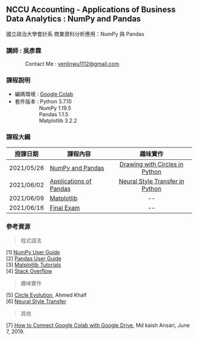 ## NCCU Accounting - Applications of Business Data Analytics : NumPy and Pandas
國立政治大學會計系 商業資料分析應用：NumPy 與 Pandas

### 講師 : 吳彥霖  
&emsp;&emsp;&nbsp;&nbsp;&nbsp;&nbsp;&nbsp; Contact Me : [yenlinwu1112@gmail.com]( mailto:yenlinwu1112@gmail.com )

### 課程說明  
- 編碼環境 : [Google Colab](https://colab.research.google.com/notebooks/intro.ipynb?hl=zh-tw)   
- 套件版本 : Python 3.7.10    
&emsp;&emsp;&emsp;&nbsp;&nbsp;&nbsp;&nbsp;&nbsp; NumPy 1.19.5   
&emsp;&emsp;&emsp;&nbsp;&nbsp;&nbsp;&nbsp;&nbsp; Pandas 1.1.5  
&emsp;&emsp;&emsp;&nbsp;&nbsp;&nbsp;&nbsp;&nbsp; Matplotlib 3.2.2

### 課程大綱
| 授課日期 | 課程內容 | 趣味實作 |
|-------|------|:-------:|
|2021/05/26|[NumPy and Pandas](https://colab.research.google.com/github/YenLinWu/Python_for_NCCU_Accounting/blob/main/20210526/NumPy_and_Pandas.ipynb)|[Drawing with Circles in Python](https://colab.research.google.com/github/YenLinWu/Python_for_NCCU_Accounting/blob/main/20210526/Drawing_with_Circles_in_Python.ipynb)|
|2021/06/02|[Applications of Pandas](https://colab.research.google.com/github/YenLinWu/Python_for_NCCU_Accounting/blob/main/20210602/Applications_of_Pandas.ipynb)|[Neural Style Transfer in Python](https://colab.research.google.com/github/YenLinWu/Python_for_NCCU_Accounting/blob/main/20210602/Neural_Style_Transfer_in_Python.ipynb)|
|2021/06/09|[Matplotlib](https://colab.research.google.com/github/YenLinWu/Python_for_NCCU_Accounting/blob/main/20210609/Matplotlib.ipynb)|--|
|2021/06/16|[Final Exam](https://colab.research.google.com/github/YenLinWu/Python_for_NCCU_Accounting/blob/main/Final_Exam/Final_Exam.ipynb)|--|


### 參考資源
> 程式語法    

[1] [NumPy User Guide](https://numpy.org/doc/stable/user/index.html)  
[2] [Pandas User Guide](https://pandas.pydata.org/pandas-docs/stable/user_guide/index.html#)  
[3] [Matplotlib Tutorials](https://matplotlib.org/stable/tutorials/index.html)  
[4] [Stack Overflow](https://stackoverflow.com/ 'Q&A website for programmers')  

> 趣味實作    
   
[5] [Circle Evolution](https://github.com/ahmedkhalf/Circle-Evolution 'Source Code'), Ahmed Khalf   
[6] [Neural Style Transfer](https://www.tensorflow.org/tutorials/generative/style_transfer 'TensorFlow Tutorials') 

> 其他    
  
[7] [How to Connect Google Colab with Google Drive](https://www.marktechpost.com/2019/06/07/how-to-connect-google-colab-with-google-drive/), Md kaish Ansari, June 7, 2019.

